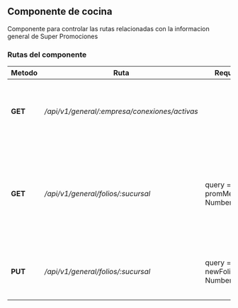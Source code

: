 ## Componente de cocina

Componente para controlar las rutas relacionadas con la informacion general de Super Promociones

### Rutas del componente

| **Metodo** | **Ruta** | **Request** | **Descripcion** |
|------------|----------|-------------|-----------------|
| **GET** | _/api/v1/general/:empresa/conexiones/activas_ |  | Obtiene el estatus de las conexiones de los dyndns de la empresa |
| **GET** | _/api/v1/general/folios/:sucursal_ | query = { promMensual: Number }  | Obtiene un calculo de los folios necesarios para terminar el mes entrante de una sucursal determinada |
| **PUT** | _/api/v1/general/folios/:sucursal_ | query = { newFolio: Number } | Actualiza los folios disponibles de una sucursal determinada |